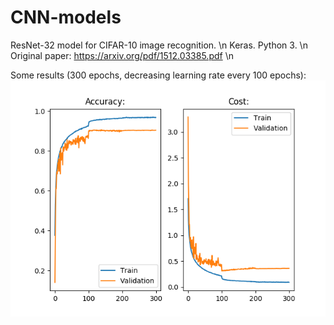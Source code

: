 # CNN-models


ResNet-32 model for CIFAR-10 image recognition. \n
Keras. Python 3. \n
Original paper: https://arxiv.org/pdf/1512.03385.pdf \n

Some results (300 epochs, decreasing learning rate every 100 epochs): 
![](/resnet-32/ResNet-32_epochs_300_small.png) 
